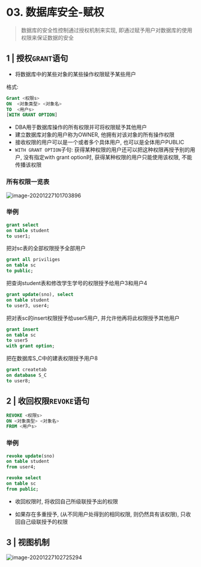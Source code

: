 # 03. 数据库安全-赋权

> 数据库的安全性控制通过授权机制来实现, 即通过赋予用户对数据库的使用权限来保证数据的安全

## 1 | 授权`GRANT`语句

- 将数据库中的某些对象的某些操作权限赋予某些用户

格式:

```sql
Grant <权限s>
ON	<对象类型> <对象名>
TO	<用户s>
[WITH GRANT OPTION]
```

- DBA用于数据库操作的所有权限并可将权限赋予其他用户
- 建立数据库对象的用户称为OWNER, 他拥有对该对象的所有操作权限
- 接收权限的用户可以是一个或者多个具体用户, 也可以是全体用户PUBLIC
- `WITH GRANT OPTION`子句: 获得某种权限的用户还可以把这种权限再授予别的用户, 没有指定with grant option时, 获得某种权限的用户只能使用该权限, 不能传播该权限

### 所有权限一览表

![image-20201227101703896](https://youpai.roccoshi.top/img/20201227101704.png)

### 举例

```sql
grant select
on table student
to user1;
```

把对sc表的全部权限授予全部用户

```sql
grant all priviliges
on table sc
to public;
```

把查询student表和修改学生学号的权限授予给用户3和用户4

```sql
grant update(sno), select
on table student
to user3, user4;
```

把对表sc的insert权限授予给user5用户, 并允许他再将此权限授予其他用户

```sql
grant insert
on table sc
to user5
with grant option;
```

把在数据库S_C中的建表权限授予用户8

```sql
grant createtab
on database S_C
to user8;
```

## 2 | 收回权限`REVOKE`语句

```sql
REVOKE <权限s>
ON <对象类型> <对象名>
FROM <用户s>
```

### 举例

```sql
revoke update(sno)
on table student
from user4;
```

```sql
revoke select
on table sc
from public;
```

- 收回权限时, 将收回自己所级联授予出的权限

- 如果存在多重授予, (从不同用户处得到的相同权限, 则仍然具有该权限), 只收回自己级联授予的权限

## 3 | 视图机制

![image-20201227102725294](https://youpai.roccoshi.top/img/20201227102725.png)

